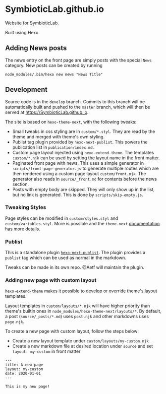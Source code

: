 # SymbioticLab.github.io

Website for SymbioticLab.

Built using Hexo.

## Adding News posts
The news entry on the front page are simply posts with the special `News` category. New posts can be created
by running
```
node_modules/.bin/hexo new news "News Title"
```

## Development
Source code is in the `develop` branch. Commits to this branch will be automatically built and pushed to the `master` branch, which will then be served at https://SymbioticLab.github.io.

The site is based on `hexo-theme-next`, with the following tweaks:

* Small tweaks in css styling are in `custom/*.styl`. They are read by the theme and merged with theme's own styling.
* Publist tag plugin provided by `hexo-next-publist`. This powers the publication list in `publication/index.md`.
* Custom page layout injected using `hexo-extend-theme`. The templates `custom/*.njk` can be used by setting the layout name in the front matter.
* Paginated front page with news. This uses a simple generator in `scripts/front-page-generator.js` to generate multiple routes which are then
rendered using a custom page layout `custom/front.njk`. The generator also reads in `source/_front.md` for contents before the news section.
* Posts with empty body are skipped. They will only show up in the list, but no link is generated. This is done by `scripts/skip-empty.js`.

### Tweaking Styles
Page styles can be modified in `custom/styles.styl` and `custom/variables.styl`. More is possible and the `theme-next` [documentation](https://theme-next.js.org/docs/advanced-settings/custom-files.html) has more details.

### Publist
This is a standalone plugin [`hexo-next-publist`](https://github.com/Aetf/hexo-next-publist). The plugin provides a `publist` tag which can be used as normal
in the markdown.

Tweaks can be made in its own repo. @Aetf will maintain the plugin.

### Adding new page with custom layout
[`hexo-extend-theme`](https://github.com/jiangtj/hexo-extend-theme) makes it possible to develop or override theme's layout templates.

Layout templates in `custom/layouts/*.njk` will have higher priority than theme's builtin ones in `node_modules/hexo-theme-next/layouts/*`.
By default, a post (`source/_posts/*.md`) uses `post.njk` and other markdowns uses `page.njk`.

To create a new page with custom layout, follow the steps below:

* Create a new layout template under `custom/layouts/my-custom.njk`
* Create a new markdown file at desired location under `source` and set `layout: my-custom` in front matter
```
---
title: A new page
layout: my-custom
date: 2020-01-01
---

This is my new page!
```
